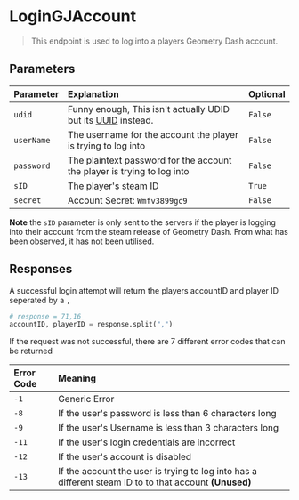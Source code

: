 # LoginGJAccount

> This endpoint is used to log into a players Geometry Dash account.

## Parameters

| Parameter  | Explanation                                                                                           | Optional |
| :--------- | :---------------------------------------------------------------------------------------------------- | :------- |
| `udid`     | Funny enough, This isn't actually UDID but its [UUID](https://en.wikipedia.org/wiki/Universally_unique_identifier) instead.  | `False`  |
| `userName` | The username for the account the player is trying to log into                                         | `False`  |
| `password` | The plaintext password for the account the player is trying to log into                               | `False`  |
| `sID`      | The player's steam ID                                                                                 | `True`   |
| `secret`   | Account Secret: `Wmfv3899gc9`                                                                         | `False`  |

**Note** 
the `sID` parameter is only sent to the servers if the player is logging into their account from the steam release of Geometry Dash. From what has been observed, it has not been utilised.

## Responses

A successful login attempt will return the players accountID and player ID seperated by a `,`

```py
# response = 71,16
accountID, playerID = response.split(",")
```

If the request was not successful, there are 7 different error codes that can be returned

| Error Code | Meaning                                                                                                   |
| :--------- | :-------------------------------------------------------------------------------------------------------- |
| `-1`       | Generic Error                                                                                             |
| `-8`       | If the user's password is less than 6 characters long                                                     |
| `-9`       | If the user's Username is less than 3 characters long                                                     |
| `-11`      | If the user's login credentials are incorrect                                                             |
| `-12`      | If the user's account is disabled                                                                         |
| `-13`      | If the account the user is trying to log into has a different steam ID to to that account **(Unused)** |
